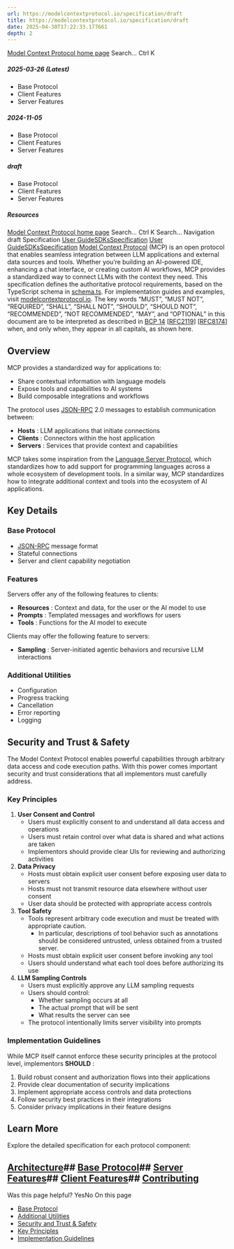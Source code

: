 ```yaml
---
url: https://modelcontextprotocol.io/specification/draft
title: https://modelcontextprotocol.io/specification/draft
date: 2025-04-30T17:22:33.177661
depth: 2
---
```


[Model Context Protocol home page](https://modelcontextprotocol.io/)
Search...
Ctrl K
##### 2025-03-26 (Latest)
  * Base Protocol
  * Client Features
  * Server Features


##### 2024-11-05
  * Base Protocol
  * Client Features
  * Server Features


##### draft
  * Base Protocol
  * Client Features
  * Server Features


##### Resources


[Model Context Protocol home page](https://modelcontextprotocol.io/)
Search...
Ctrl K
Search...
Navigation
draft
Specification
[User Guide](https://modelcontextprotocol.io/introduction)[SDKs](https://modelcontextprotocol.io/sdk/java/mcp-overview)[Specification](https://modelcontextprotocol.io/specification/2025-03-26)
[User Guide](https://modelcontextprotocol.io/introduction)[SDKs](https://modelcontextprotocol.io/sdk/java/mcp-overview)[Specification](https://modelcontextprotocol.io/specification/2025-03-26)
[Model Context Protocol](https://modelcontextprotocol.io) (MCP) is an open protocol that enables seamless integration between LLM applications and external data sources and tools. Whether you’re building an AI-powered IDE, enhancing a chat interface, or creating custom AI workflows, MCP provides a standardized way to connect LLMs with the context they need.
This specification defines the authoritative protocol requirements, based on the TypeScript schema in [schema.ts](https://github.com/modelcontextprotocol/specification/blob/main/schema/draft/schema.ts).
For implementation guides and examples, visit [modelcontextprotocol.io](https://modelcontextprotocol.io).
The key words “MUST”, “MUST NOT”, “REQUIRED”, “SHALL”, “SHALL NOT”, “SHOULD”, “SHOULD NOT”, “RECOMMENDED”, “NOT RECOMMENDED”, “MAY”, and “OPTIONAL” in this document are to be interpreted as described in [BCP 14](https://datatracker.ietf.org/doc/html/bcp14) [[RFC2119](https://datatracker.ietf.org/doc/html/rfc2119)] [[RFC8174](https://datatracker.ietf.org/doc/html/rfc8174)] when, and only when, they appear in all capitals, as shown here.
## Overview
MCP provides a standardized way for applications to:
  * Share contextual information with language models
  * Expose tools and capabilities to AI systems
  * Build composable integrations and workflows


The protocol uses [JSON-RPC](https://www.jsonrpc.org/) 2.0 messages to establish communication between:
  * **Hosts** : LLM applications that initiate connections
  * **Clients** : Connectors within the host application
  * **Servers** : Services that provide context and capabilities


MCP takes some inspiration from the [Language Server Protocol](https://microsoft.github.io/language-server-protocol/), which standardizes how to add support for programming languages across a whole ecosystem of development tools. In a similar way, MCP standardizes how to integrate additional context and tools into the ecosystem of AI applications.
## Key Details
### Base Protocol
  * [JSON-RPC](https://www.jsonrpc.org/) message format
  * Stateful connections
  * Server and client capability negotiation


### Features
Servers offer any of the following features to clients:
  * **Resources** : Context and data, for the user or the AI model to use
  * **Prompts** : Templated messages and workflows for users
  * **Tools** : Functions for the AI model to execute


Clients may offer the following feature to servers:
  * **Sampling** : Server-initiated agentic behaviors and recursive LLM interactions


### Additional Utilities
  * Configuration
  * Progress tracking
  * Cancellation
  * Error reporting
  * Logging


## Security and Trust & Safety
The Model Context Protocol enables powerful capabilities through arbitrary data access and code execution paths. With this power comes important security and trust considerations that all implementors must carefully address.
### Key Principles
  1. **User Consent and Control**
     * Users must explicitly consent to and understand all data access and operations
     * Users must retain control over what data is shared and what actions are taken
     * Implementors should provide clear UIs for reviewing and authorizing activities
  2. **Data Privacy**
     * Hosts must obtain explicit user consent before exposing user data to servers
     * Hosts must not transmit resource data elsewhere without user consent
     * User data should be protected with appropriate access controls
  3. **Tool Safety**
     * Tools represent arbitrary code execution and must be treated with appropriate caution. 
       * In particular, descriptions of tool behavior such as annotations should be considered untrusted, unless obtained from a trusted server.
     * Hosts must obtain explicit user consent before invoking any tool
     * Users should understand what each tool does before authorizing its use
  4. **LLM Sampling Controls**
     * Users must explicitly approve any LLM sampling requests
     * Users should control: 
       * Whether sampling occurs at all
       * The actual prompt that will be sent
       * What results the server can see
     * The protocol intentionally limits server visibility into prompts


### Implementation Guidelines
While MCP itself cannot enforce these security principles at the protocol level, implementors **SHOULD** :
  1. Build robust consent and authorization flows into their applications
  2. Provide clear documentation of security implications
  3. Implement appropriate access controls and data protections
  4. Follow security best practices in their integrations
  5. Consider privacy implications in their feature designs


## Learn More
Explore the detailed specification for each protocol component:
## [Architecture](https://modelcontextprotocol.io/specification/architecture)## [Base Protocol](https://modelcontextprotocol.io/specification/basic)## [Server Features](https://modelcontextprotocol.io/specification/server)## [Client Features](https://modelcontextprotocol.io/specification/client)## [Contributing](https://modelcontextprotocol.io/specification/contributing)
Was this page helpful?
YesNo
On this page
  * [Base Protocol](https://modelcontextprotocol.io/specification/draft#base-protocol)
  * [Additional Utilities](https://modelcontextprotocol.io/specification/draft#additional-utilities)
  * [Security and Trust & Safety](https://modelcontextprotocol.io/specification/draft#security-and-trust-%26-safety)
  * [Key Principles](https://modelcontextprotocol.io/specification/draft#key-principles)
  * [Implementation Guidelines](https://modelcontextprotocol.io/specification/draft#implementation-guidelines)



